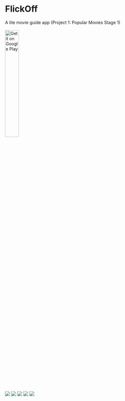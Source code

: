 # FlickOff
A lite movie guide app (Project 1: Popular Movies Stage 1)
<br/><br/>
<a href='https://play.google.com/store/apps/details?id=bapspatil.flickoff&pcampaignid=MKT-Other-global-all-co-prtnr-py-PartBadge-Mar2515-1'><img alt='Get it on Google Play' src='https://play.google.com/intl/en_us/badges/images/generic/en_badge_web_generic.png' width="30%" height="30%"/></a>
<br/><br/>
<img src="https://github.com/bapspatil/FlickOff/blob/master/screenshots/screen0.png"> <img src="https://github.com/bapspatil/FlickOff/blob/master/screenshots/screen1.png">
<img src="https://github.com/bapspatil/FlickOff/blob/master/screenshots/screen2.png"> <img src="https://github.com/bapspatil/FlickOff/blob/master/screenshots/screen3.png">
<img src="https://github.com/bapspatil/FlickOff/blob/master/screenshots/screen4.png">
<br/><br/>